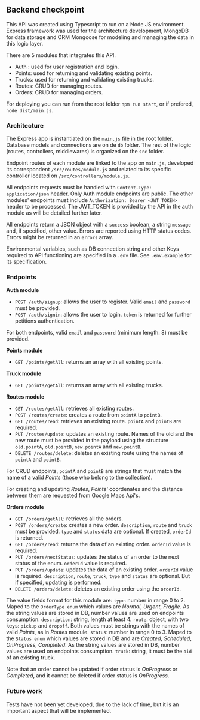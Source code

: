 ## Backend checkpoint

This API was created using Typescript to run on a Node JS environment. Express framework was used for the architecture development, MongoDB for data storage and ORM Mongoose for modeling and managing the data in this logic layer.

There are 5 modules that integrates this API.
- Auth : used for user registration and login.
- Points: used for returning and validating existing points.
- Trucks: used for returning and validating existing trucks.
- Routes: CRUD for managing routes.
- Orders: CRUD for managing orders.

For deploying you can run from the root folder `npm run start`, or if prefered, `node dist/main.js`.

### Architecture

The Express app is instantiated on the `main.js` file in the root folder. Database models and connections are on de `db` folder. The rest of the logic (routes, controllers, middlewares) is organized on the `src` folder. 

Endpoint routes of each module are linked to the app on `main.js`, developed its correspondent `/src/routes/module.js` and related to its specific controller located on `/src/controllers/module.js`.

All endpoints requests must be handled with `Content-Type: application/json` header.
Only Auth module endpoints are public. The other modules' endpoints must include `Authorization: Bearer <JWT_TOKEN>` header to be processed. The JWT_TOKEN is provided by the API in the auth module as will be detailed further later.

All endpoints return a JSON object with a `success` boolean, a string `message` and, if specified, other value.
Errors are reported using HTTP status codes. Errors might be returned in an `errors` array.

Environmental variables, such as DB connection string and other Keys required to API functioning are specified in a `.env` file. See `.env.example` for its specification.

### Endpoints

**Auth module**
- `POST /auth/signup`: allows the user to register. Valid `email` and `password` must be provided.
- `POST /auth/signin`: allows the user to login. `token` is returned for further petitions authentication.

For both endpoints, valid `email` and `password` (minimum length: 8) must be provided.

**Points module**
- `GET /points/getAll`: returns an array with all existing points.

**Truck module**
- `GET /points/getAll`: returns an array with all existing trucks.

**Routes module**
- `GET /routes/getAll`: retrieves all existing routes.
- `POST /routes/create`: creates a route from `pointA` to `pointB`.
- `GET /routes/read`: retrieves an existing route. `pointA` and `pointB` are required.
- `PUT /routes/update`: updates an existing route. Names of the old and the new route must be provided in the payload using the structure `old.pointA`, `old.pointB`, `new.pointA` and `new.pointB`.
- `DELETE /routes/delete`: deletes an existing route using the names of `pointA` and `pointB`.

For CRUD endpoints, `pointA` and `pointB` are strings that must match the name of a valid _Points_ (those who belong to the collection).

For creating and updating _Routes_, _Points'_ coordenates and the distance between them are requested from Google Maps Api's.

**Orders module**
- `GET /orders/getAll`: retrieves all the orders.
- `POST /orders/create`: creates a new order. `description`, `route` and `truck` must be provided. `type` and `status` data are optional. If created, `orderId` is returned.
- `GET /orders/read`: returns the data of an existing order. `orderId` value is required.
- `PUT /orders/nextStatus`: updates the status of an order to the next status of the enum. `orderId` value is required.
- `PUT /orders/update`: updates the data of an existing order. `orderId` value is required. `description`, `route`, `truck`, `type` and `status` are optional. But if specified, updating is performed. 
- `DELETE /orders/delete`: deletes an existing order using the `orderId`.

The value fields format for this module are:
`type`: number in range 0 to 2. Maped to the `OrderType enum` which values are _Normal_, _Urgent_, _Fragile_. As the string values are stored in DB, number values are used on endpoints consumption.
`description`: string, length at least 4.
`route`: object, with two keys: `pickup` and `dropoff`. Both values must be strings with the names of valid _Points_, as in _Routes_ module.
`status`: number in range 0 to 3. Maped to the `Status enum` which values are stored in DB and are _Created_, _Scheduled_, _OnProgress_, _Completed_. As the string values are stored in DB, number values are used on endpoints consumption.
`truck`: string, it must be the `oid` of an existing truck.

Note that an order cannot be updated if order status is _OnProgress_ or _Completed_, and it cannot be deleted if order status is _OnProgress_.


### Future work
Tests have not been yet developed, due to the lack of time, but it is an important aspect that will be implemented.
